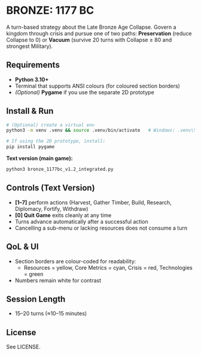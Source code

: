 # BRONZE: 1177 BC

A turn-based strategy about the Late Bronze Age Collapse. Govern a kingdom through crisis and pursue one of two paths: **Preservation** (reduce Collapse to 0) or **Vacuum** (survive 20 turns with Collapse ≥ 80 and strongest Military).

## Requirements
- **Python 3.10+**
- Terminal that supports ANSI colours (for coloured section borders)
- *(Optional)* **Pygame** if you use the separate 2D prototype

## Install & Run
```bash
# (Optional) create a virtual env
python3 -m venv .venv && source .venv/bin/activate   # Windows: .venv\Scripts\activate

# If using the 2D prototype, install:
pip install pygame
```

**Text version (main game):**
```bash
python3 bronze_1177bc_v1.2_integrated.py
```

## Controls (Text Version)
- **[1–7]** perform actions (Harvest, Gather Timber, Build, Research, Diplomacy, Fortify, Withdraw)
- **[0] Quit Game** exits cleanly at any time
- Turns advance automatically after a successful action
- Cancelling a sub-menu or lacking resources does not consume a turn

## QoL & UI
- Section borders are colour-coded for readability:
  - Resources = yellow, Core Metrics = cyan, Crisis = red, Technologies = green
- Numbers remain white for contrast

## Session Length
- 15–20 turns (≈10–15 minutes)

## License
See LICENSE.
